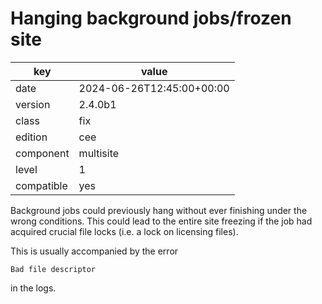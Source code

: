 [//]: # (werk v2)
# Hanging background jobs/frozen site

key        | value
---------- | ---
date       | 2024-06-26T12:45:00+00:00
version    | 2.4.0b1
class      | fix
edition    | cee
component  | multisite
level      | 1
compatible | yes


Background jobs could previously hang without ever finishing under the wrong conditions. This could lead to the entire site freezing if the job had acquired crucial file locks (i.e. a lock on licensing files).

This is usually accompanied by the error
```
Bad file descriptor
```
in the logs.

